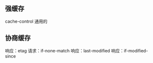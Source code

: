 ## 强缓存
cache-control
通用的

## 协商缓存

响应：etag    请求：if-none-match
响应：last-modified   响应：if-modified-since